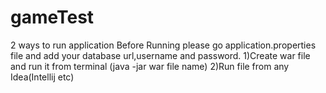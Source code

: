 # gameTest
2 ways to run application 
Before Running please  go application.properties file and add your database url,username and password.
1)Create war file and run it from terminal (java -jar war file name) 
2)Run file from any Idea(Intellij etc)
